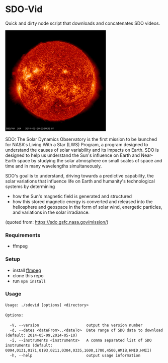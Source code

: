 # SDO-Vid

Quick and dirty node script that downloads and concatenates SDO videos.

![sample.gif](sample.gif)

SDO: The Solar Dynamics Observatory is the first mission to be launched for NASA's Living With a Star (LWS) Program, a program designed to understand the causes of solar variability and its impacts on Earth. SDO is designed to help us understand the Sun's influence on Earth and Near-Earth space by studying the solar atmosphere on small scales of space and time and in many wavelengths simultaneously.

SDO's goal is to understand, driving towards a predictive capability, the solar variations that influence life on Earth and humanity's technological systems by determining

- how the Sun's magnetic field is generated and structured
- how this stored magnetic energy is converted and released into the heliosphere and geospace in the form of solar wind, energetic particles, and variations in the solar irradiance.

(quoted from: https://sdo.gsfc.nasa.gov/mission/)

### Requirements

- ffmpeg

### Setup

- install [ffmpeg](https://www.ffmpeg.org/download.html)
- clone this repo
- run `npm install`

### Usage

```
Usage: ./sdovid [options] <directory>

Options:

  -V, --version                     output the version number
  -d, --dates <dateFrom>..<dateTo>  Date range of SDO data to download (default: 2014-05-09,2014-05-10)
  -i, --instruments <instruments>   A comma separated list of SDO instruments (default: 0094,0131,0171,0193,0211,0304,0335,1600,1700,4500,HMIB,HMID,HMII)
  -h, --help                        output usage information
```
